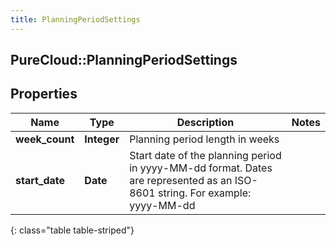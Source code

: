 ```yaml
---
title: PlanningPeriodSettings
---
```

## PureCloud::PlanningPeriodSettings

## Properties

|Name | Type | Description | Notes|
|------------ | ------------- | ------------- | -------------|
| **week_count** | **Integer** | Planning period length in weeks | |
| **start_date** | **Date** | Start date of the planning period in yyyy-MM-dd format. Dates are represented as an ISO-8601 string. For example: yyyy-MM-dd | |
{: class="table table-striped"}


